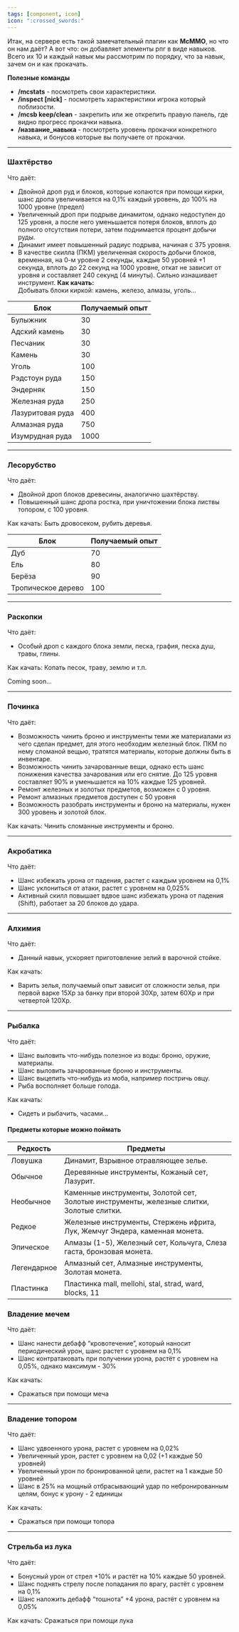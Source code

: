 ```yaml
---
tags: [component, icon]
icon: ":crossed_swords:"
---
```


Итак, на сервере есть такой замечательный плагин как **McMMO**, но что он нам даёт? А вот что: он добавляет элементы рпг в виде навыков. Всего их 10 и каждый навык мы рассмотрим по порядку, что за навык, зачем он и как прокачать.

**Полезные команды**
- **/mcstats** - посмотреть свои характеристики.
- **/inspect [nick]** - посмотреть характеристики игрока который поблизости.
- **/mcsb keep/clean** - закрепить или же открепить правую панель, где видно прогресс прокачки навыка.
- **/название_навыка** - посмотреть уровень прокачки конкретного навыка, и бонусов которые вы получаете от прокачки.


------------

### Шахтёрство
Что даёт:
- Двойной дроп руд и блоков, которые копаются при помощи кирки, шанс дропа увеличивается на 0,1% каждый уровень, до 100% на 1000 уровне (предел)
- Увеличенный дроп при подрыве динамитом, однако недоступен до 125 уровня, а после него уменьшается потеря блоков, вплоть до полного отсутствия потери, затем поднимается процент добычи руды.
- Динамит имеет повышенный радиус подрыва, начиная с 375 уровня.
- В качестве скилла (ПКМ) увеличенная скорость добычи блоков, временная, на 0-м уровне 2 секунды, каждые 50 уровней +1 секунда, вплоть до 22 секунд на 1000 уровне, откат не зависит от уровня и составляет 240 секунд (4 минуты). Сильно изнашивает инструмент.
**Как качать:** </br>
  Добывать блоки киркой: камень, железо, алмазы, уголь…
  
|  **Блок** | **Получаемый опыт**   |   
| ------------ | ------------ |
|Булыжник   |  30 |
| Адский камень  | 30  |
| Песчаник  |  30 |
|Камень   | 30  |
| Уголь  | 100  |
|  Рэдстоун руда | 150  |
| Эндерняк  | 150  |
| Железная руда | 250  |
| Лазуритовая руда  | 400  |
| Алмазная руда  | 750  |
| Изумрудная руда  | 1000  |

------------

### Лесорубство 
Что даёт:
- Двойной дроп блоков древесины, аналогично шахтёрству.
- Повышенный шанс дропа ростка, при уничтожении блока листвы топором, с 100 уровня.

Как качать:
Быть дровосеком, рубить деревья.	

| **Блок**  | **Получаемый опыт**  |
| ------------ | ------------ |
|  Дуб |  70 |
|  Ель | 80  |
| Берёза  |  90 |
| Тропическое дерево  |  100 |


------------
### Раскопки
Что даёт:
- Особый дроп с каждого блока земли, песка, графия, песка душ, травы, глины.

Как качать:
Копать песок, траву, землю и т.п.


Coming soon...

------------

### Починка
Что даёт:
- Возможность чинить броню и инструменты теми же материалами из чего сделан предмет, для этого необходим железный блок. ПКМ по нему сломаной вещью, тратятся материалы, которые должны быть в инвентаре.
- Возможность чинить зачарованные вещи, однако есть шанс понижения качества зачарования или его снятие. До 125 уровня составляет 90% и уменьшается на 10% каждые 125 уровней.
- Ремонт железных и золотых предметов, возможен с 0 уровня.
- Ремонт алмазных предметов доступен с 50 уровня
- Возможность разобрать инструменты и броню на материалы, нужен 300 уровень и золотой блок.

Как качать:
Чинить сломанные инструменты и броню.

------------
### Акробатика 
Что даёт:
- Шанс избежать урона от падения, растет с каждым уровнем на 0,1%
- Шанс уклониться от атаки, растет с уровнем на 0,025%
- Активный скилл повышает вдвое шанс избежать урона от падения (Shift), работает за 20 блоков до удара.

------------
### Алхимия
Что даёт:
- Данный навык, ускоряет приготовление зелий в варочной стойке.

Как качать:
- Варить зелья, получаемый опыт зависит от сложности зелья, при первой варке 15Xp за банку при второй 30Xp, затем 60Xp и при четвертой 120Xp.

------------

### Рыбалка
Что даёт:
- Шанс выловить что-нибудь полезное из воды: броню, оружие, материалы.
- Шанс выловить зачарованные броню и инструменты.
- Шанс выцепить что-нибудь из моба, например постричь овцу.
- Рыба восполняет больше голода.

Как качать:
- Сидеть и рыбачить, часами…

#### Предметы которые можно поймать

| **Редкость**  |  **Предметы** |
| ------------ | ------------ |
| Ловушка  | Динамит, Взрывное отравляющее зелье.  |
| Обычное  | Деревянные инструменты, Кожаный сет, Лазурит.  |
| Необычное  |  Каменные инструменты, Золотой сет, Золотые инструменты, железные слитки, Золотые слитки. |
| Редкое  | Железные инструменты, Стержень ифрита, Лук, Жемчуг Эндера, каменная монета.  |
| Эпическое  | Алмазы (1-5), Железный сет, Кольчуга, Слеза гаста, бронзовая монета.  |
| Легендарное  | Алмазный сет, Алмазные инструменты, Золотая монета.  |
| Пластинка  | Пластинка	mall, mellohi, stal, strad, ward, blocks, 11  |


### Владение мечем

Что даёт:
- Шанс нанести дебафф “кровотечение”, который наносит периодический урон, шанс растет с уровнем на 0,1%
- Шанс контратаковать при получении урона, растёт с уровнем на 0,05%, однако максимум - 30%

Как качать:
- Сражаться при помощи меча


------------

### Владение топором

Что даёт:
- Шанс удвоенного урона, растет с уровнем на 0,02%
- Увеличенный урон, растет с уровнем на 0,02 (+1 каждые 50 уровней)
- Увеличенный урон по бронированной цели, растет на 1 каждые 50 уровней
- Шанс в 25% на мощный отбрасывающий удар по небронированным целям, бонус к урону - 2 единицы

Как качать:
- Сражаться при помощи топора

------------

### Стрельба из лука

Что даёт:
- Бонусный урон от стрел +10% и растёт на 10% каждые 50 уровней.
- Шанс поднять стрелу после попадания по врагу, растёт с уровнем на 0,1%
- Шанс наложить дебафф “тошнота” +4 урона, растёт с уровнем на 0,05%

Как качать:
Сражаться при помощи лука




